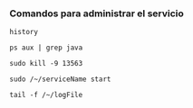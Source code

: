 ### Comandos para administrar el servicio

```
history

ps aux | grep java

sudo kill -9 13563

sudo /~/serviceName start

tail -f /~/logFile
```
